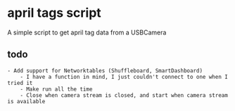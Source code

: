 # april tags script
 A simple script to get april tag data from a USBCamera

## todo
```
- Add support for Networktables (Shuffleboard, SmartDashboard)
    - I have a function in mind, I just couldn't connect to one when I tried it
    - Make run all the time
    - Close when camera stream is closed, and start when camera stream is available
```
